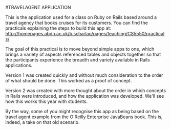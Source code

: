#TRAVELAGENT APPLICATION

This is the application used for a class on Ruby on Rails based around a travel agency that books cruises for its customers. You can find the practicals explaining the steps to build this app at: http://homepages.abdn.ac.uk/b.scharlau/pages/teaching/CS5550/practicals/

The goal of this practical is to move beyond simple apps to one, which brings a variety of aspects referenced tables and objects together so that the participants experience the breadth and variety available in Rails applications.

Version 1 was created quickly and without much consideration to the order of what should be done. This worked as a proof of concept.

Version 2 was created with more thought about the order in which concepts in Rails were introduced, and how the application was developed. We'll see how this works this year with students.

By the way, some of you might recognise this app as being based on the travel agent example from the O'Reilly Enterprise JavaBeans book. This is, indeed, a take on that old scenario.
